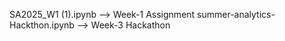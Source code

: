 SA2025_W1 (1).ipynb  -->  Week-1 Assignment 
summer-analytics-Hackthon.ipynb  -->  Week-3 Hackathon
